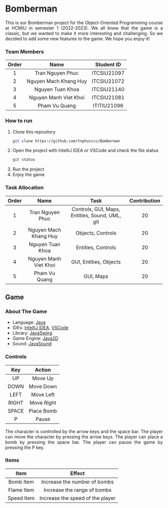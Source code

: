 # Bomberman

<div style = "text-align: justify">
This is our Bomberman project for the Object-Oriented Programming course at HCMIU in semester 1 (2022-2023). We all knew that the game is a classic, but we wanted to make it more interesting and challenging. So we decided to add some new features to the game. We hope you enjoy it!
</div>

### Team Members

| Order |         Name          | Student ID  |
|:-----:|:---------------------:|:-----------:|
|   1   |   Tran Nguyen Phuc    | ITCSIU21097 |
|   2   | Nguyen Mach Khang Huy | ITCSIU21072 |
|   3   |   Nguyen Tuan Khoa    | ITCSIU21140 |
|   4   | Nguyen Manh Viet Khoi | ITCSIU21081 |
|   5   |     Pham Vu Quang     | ITITIU21096 |

### How to run

1. Clone this repository
    ```sh
    git clone https://github.com/tnphucccc/Bomberman
    ```
2. Open the project with IntelliJ IDEA or VSCode and check the file status
    ```sh
    git status
    ```
3. Run the project
4. Enjoy the game

### Task Allocation

| Order |         Name          |                      Task                      | Contribution |
|:-----:|:---------------------:|:----------------------------------------------:|:------------:|
|   1   |   Tran Nguyen Phuc    | Controls, GUI, Maps, Entities, Sound, UML, git |      20      |
|   2   | Nguyen Mach Khang Huy |               Objects, Controls                |      20      |
|   3   |   Nguyen Tuan Khoa    |               Entities, Controls               |      20      |
|   4   | Nguyen Manh Viet Khoi |             GUI, Entities, Objects             |      20      |
|   5   |     Pham Vu Quang     |                   GUI, Maps                    |      20      |

## Game

### About The Game

- Language: [Java](https://www.java.com/en/)
- IDEs: [IntelliJ IDEA](https://www.jetbrains.com/idea/), [VSCode](https://code.visualstudio.com/)
- Library: [JavaSwing](https://docs.oracle.com/javase/tutorial/uiswing/)
- Game Engine: [Java2D](https://docs.oracle.com/javase/7/docs/api/java/awt/Graphics2D.html)
- Sound: [JavaSound](https://docs.oracle.com/javase/7/docs/api/javax/sound/sampled/Clip.html)

### Controls

|  Key  |   Action   |
|:-----:|:----------:|
|  UP   |  Move Up   |
| DOWN  | Move Down  |
| LEFT  | Move Left  |
| RIGHT | Move Right |
| SPACE | Place Bomb |
|   P   |   Pause    |

<div style = "text-align: justify">
The character is controlled by the arrow keys and the space bar. The player can move the character by pressing the arrow
keys. The player can place a bomb by pressing the space bar. The player can pause the game by pressing the P key.
</div>

### Items

|    Item    |              Effect               |
|:----------:|:---------------------------------:|
| Bomb Item  |   Increase the number of bombs    |
| Flame Item |    Increase the range of bombs    |
| Speed Item | Increase the speed of the player  |